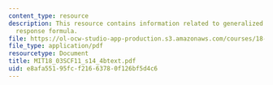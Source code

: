 ```yaml
---
content_type: resource
description: This resource contains information related to generalized exponential
  response formula.
file: https://ol-ocw-studio-app-production.s3.amazonaws.com/courses/18-03sc-differential-equations-fall-2011/e8afa55195fcf21663780f126bf5d4c6_MIT18_03SCF11_s14_4btext.pdf
file_type: application/pdf
resourcetype: Document
title: MIT18_03SCF11_s14_4btext.pdf
uid: e8afa551-95fc-f216-6378-0f126bf5d4c6
---
```


